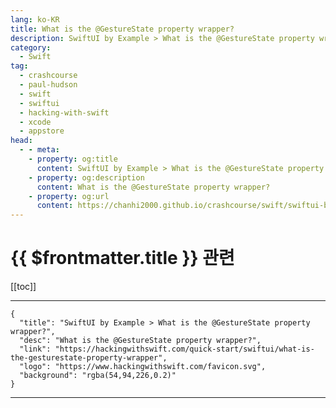```yaml
---
lang: ko-KR
title: What is the @GestureState property wrapper?
description: SwiftUI by Example > What is the @GestureState property wrapper?
category:
  - Swift
tag: 
  - crashcourse
  - paul-hudson
  - swift
  - swiftui
  - hacking-with-swift
  - xcode
  - appstore
head:
  - - meta:
    - property: og:title
      content: SwiftUI by Example > What is the @GestureState property wrapper?
    - property: og:description
      content: What is the @GestureState property wrapper?
    - property: og:url
      content: https://chanhi2000.github.io/crashcourse/swift/swiftui-by-example/25-appendix-a/what-is-the-gesturestate-property-wrapper.html
---
```


# {{ $frontmatter.title }} 관련

[[toc]]

---

```component VPCard
{
  "title": "SwiftUI by Example > What is the @GestureState property wrapper?",
  "desc": "What is the @GestureState property wrapper?",
  "link": "https://hackingwithswift.com/quick-start/swiftui/what-is-the-gesturestate-property-wrapper",
  "logo": "https://www.hackingwithswift.com/favicon.svg",
  "background": "rgba(54,94,226,0.2)"
}
```

---

<TagLinks />